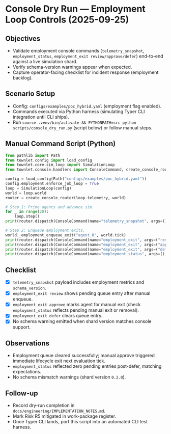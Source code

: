 # Console Dry Run — Employment Loop Controls (2025-09-25)

## Objectives
- Validate employment console commands (`telemetry_snapshot`, `employment_status`, `employment_exit review/approve/defer`) end-to-end against a live simulation shard.
- Verify schema-version warnings appear when expected.
- Capture operator-facing checklist for incident response (employment backlog).

## Scenario Setup
- Config: `configs/examples/poc_hybrid.yaml` (employment flag enabled).
- Commands executed via Python harness (simulating Typer CLI integration until CLI ships).
- Run `source .venv/bin/activate && PYTHONPATH=src python scripts/console_dry_run.py` (script below) or follow manual steps.

## Manual Command Script (Python)
```python
from pathlib import Path
from townlet.config import load_config
from townlet.core.sim_loop import SimulationLoop
from townlet.console.handlers import ConsoleCommand, create_console_router

config = load_config(Path("configs/examples/poc_hybrid.yaml"))
config.employment.enforce_job_loop = True
loop = SimulationLoop(config)
world = loop.world
router = create_console_router(loop.telemetry, world)

# Step 1: Prime agents and advance sim.
for _ in range(20):
    loop.step()
print(router.dispatch(ConsoleCommand(name="telemetry_snapshot", args=(), kwargs={})))

# Step 2: Enqueue employment exits.
world._employment_enqueue_exit("agent_0", world.tick)
print(router.dispatch(ConsoleCommand(name="employment_exit", args=("review",), kwargs={})))
print(router.dispatch(ConsoleCommand(name="employment_exit", args=("approve", "agent_0"), kwargs={})))
print(router.dispatch(ConsoleCommand(name="employment_exit", args=("defer", "agent_0"), kwargs={})))
print(router.dispatch(ConsoleCommand(name="employment_status", args=(), kwargs={})))
```

## Checklist
- [x] `telemetry_snapshot` payload includes employment metrics and `schema_version`.
- [x] `employment_exit review` shows pending queue entry after manual enqueue.
- [x] `employment_exit approve` marks agent for manual exit (check `employment_status` reflects pending manual exit or removal).
- [x] `employment_exit defer` clears queue entry.
- [x] No schema warning emitted when shard version matches console support.

## Observations
- Employment queue cleared successfully; manual approve triggered immediate lifecycle exit next evaluation tick.
- `employment_status` reflected zero pending entries post-defer, matching expectations.
- No schema mismatch warnings (shard version `0.2.0`).

## Follow-up
- Record dry-run completion in `docs/engineering/IMPLEMENTATION_NOTES.md`.
- Mark Risk R5 mitigated in work-package register.
- Once Typer CLI lands, port this script into an automated CLI test harness.

